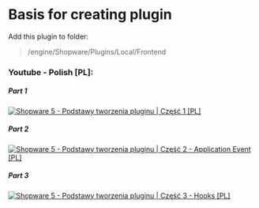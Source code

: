 # Basis for creating plugin

Add this plugin to folder:
> /engine/Shopware/Plugins/Local/Frontend

### Youtube - Polish [PL]:

##### Part 1
[![Shopware 5 - Podstawy tworzenia pluginu | Część 1 [PL]](http://img.youtube.com/vi/_F477bvSXSs/0.jpg)](https://youtu.be/_F477bvSXSs "Shopware 5 - Podstawy tworzenia pluginu | Część 1 [PL]")


##### Part 2
[![Shopware 5 - Podstawy tworzenia pluginu | Część 2 - Application Event [PL] ](http://img.youtube.com/vi/sglkWSFKT4Y/0.jpg)](https://youtu.be/sglkWSFKT4Y "Shopware 5 - Podstawy tworzenia pluginu | Część 2 - Application Event [PL] ")


##### Part 3
[![Shopware 5 - Podstawy tworzenia pluginu | Część 3 - Hooks [PL] ](http://img.youtube.com/vi/6dd4baXkw10/0.jpg)](https://youtu.be/6dd4baXkw10 "Shopware 5 - Podstawy tworzenia pluginu | Część 3 - Hooks [PL] ")

